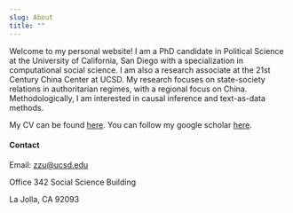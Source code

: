 ```yaml
---
slug: About
title: ""
---
```




Welcome to my personal website! I am a PhD candidate in Political Science at the University of California, San Diego with a specialization in computational social science. I am also a research associate at the 21st Century China Center at UCSD.  My research focuses on state-society relations in authoritarian regimes, with a regional focus on China. Methodologically, I am interested in causal inference and text-as-data methods. 

My CV can be found [here](https://www.dropbox.com/s/x80bm999ykjot0t/template.pdf?dl=0).  You can follow my google scholar [here](https://scholar.google.com.hk/citations?user=XpVWmF8AAAAJ&hl=zh-CN&oi=ao).



#### Contact

Email: zzu@ucsd.edu 

Office 342 Social Science Building

La Jolla, CA 92093 





